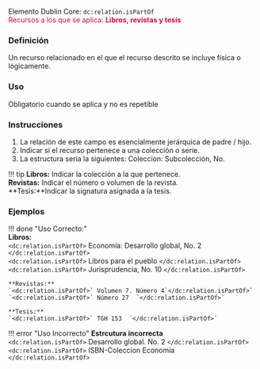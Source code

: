 Elemento Dublin Core: `dc:relation.isPartOf`  
<span style="color:#CD113B">Recursos a los que se aplica: __Libros, revistas y tesis__ </span>

### __Definición__
Un recurso relacionado en el que el recurso descrito se incluye física o lógicamente.  

### __Uso__
Obligatorio cuando se aplica y no es repetible  

### __Instrucciones__  
1. La relación de este campo es esencialmente jerárquica de padre / hijo.
2. Indicar si el recurso pertenece a una colección o serie.
3. La estructura sería la siguientes: Coleccion: Subcolección, No.  

!!! tip
    **Libros:** Indicar la colección a la que pertenece.  
    **Revistas:** Indicar el número o volumen de la revista.  
    **Tesis:**Indicar la signatura asignada a la tesis.  


### __Ejemplos__

!!! done "Uso Correcto:"  
    **Libros:**  
    `<dc:relation.isPartOf>` Economía: Desarrollo global, No. 2 `</dc:relation.isPartOf>`  
    `<dc:relation.isPartOf>` Libros para el pueblo `</dc:relation.isPartOf>`
    `<dc:relation.isPartOf>` Jurisprudencia, No. 10 `</dc:relation.isPartOf>`  
      
    **Revistas:**  
    `<dc:relation.isPartOf>` Volumen 7. Número 4`</dc:relation.isPartOf>`  
    `<dc:relation.isPartOf>` Número 27  `</dc:relation.isPartOf>`  
      
    **Tesis:**  
    `<dc:relation.isPartOf>` TGH 153  `</dc:relation.isPartOf>` 

!!! error "Uso Incorrecto"
    **Estrcutura incorrecta**  
    `<dc:relation.isPartOf>` Desarrollo global. No. 2 `</dc:relation.isPartOf>`  
    `<dc:relation.isPartOf>` ISBN-Coleccion Economía `</dc:relation.isPartOf>`  
